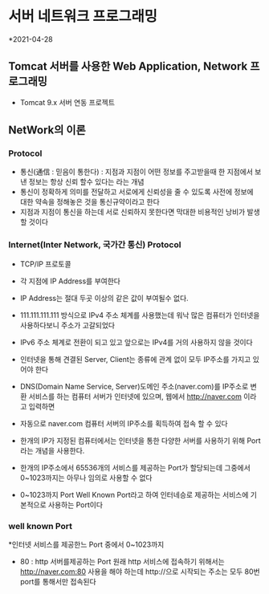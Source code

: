 # 서버 네트워크 프로그래밍
*2021-04-28

## Tomcat 서버를 사용한 Web Application, Network 프로그래밍

* Tomcat 9.x 서버 연동 프로젝트

## NetWork의 이론
### Protocol
* 통신(通信 : 믿음이 통한다) : 지점과 지점이 어떤 정보를 주고받을때 한 지점에서 보낸 정보는 항상 신뢰 할수 있다는 라는 개념
* 통신이 정확하게 의미를 전달하고 서로에게 신뢰성을 줄 수 있도록 사전에 정보에 대한 약속을 정해놓은 것을 통신규약이라고 한다
* 지점과 지점이 통신을 하는데 서로 신뢰하지 못한다면 막대한 비용적인 낭비가 발생할 것이다

### Internet(Inter Network, 국가간 통신) Protocol
* TCP/IP 프로토콜
* 각 지점에 IP Address를 부여한다

* IP Address는 절대 두곳 이상의 같은 값이 부여될수 없다.

* 111.111.111.111 방식으로 IPv4 주소 체계를 사용했는데 워낙 많은 컴퓨터가 인터넷을 사용하다보니 주소가 고갈되었다

* IPv6 주소 체계로 전환이 되고 있고 앞으로는 IPv4를 거의 사용하지 않을 것이다

* 인터넷을 통해 견결된 Server, Client는 종류에 관계 없이 모두 IP주소를 가지고 있어야 한다

* DNS(Domain Name Service, Server)도메인 주소(naver.com)를 IP주소로 변환 서비스를 하는 컴퓨터 서버가 인터넷에 있으며, 웹에서 http://naver.com 이라고 입력하면
* 자동으로 naver.com 컴퓨터 서버의 IP주소를 획득하여 접속 할 수 있다

* 한개의 IP가 지정된 컴퓨터에서는 인터넷을 통한 다양한 서버를 사용하기 위해 Port라는 개념을 사용한다.

* 한개의 IP주소에서 65536개의 서비스를 제공하는 Port가 할당되는데 그중에서 0~1023까지는 아무나 임의로 사용할 수 없다
* 0~1023까지 Port Well Known Port라고 하여 인터네승로 제공하는 서비스에 기본적으로 사용하는 Port이다

### well known Port
*인터넷 서비스를 제공한느 Port 중에서 0~1023까지
* 80 : http 서버를제공하는 Port
원래 http 서비스에 접속하기 위해서는 http://naver.com:80 사용을 해야 하는데 http://으로 시작되는 주소는 모두 
80번 port를 통해서만 접속된다